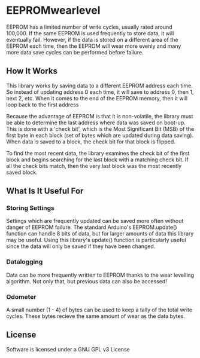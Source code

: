 # EEPROMwearlevel

EEPROM has a limited number of write cycles, usually rated around 100,000.  If the same EEPROM is used frequently to store data, it will eventually fail.  However, if the data is stored on a different area of the EEPROM each time, then the EEPROM will wear more evenly and many more data save cycles can be performed before failure.

## How It Works

This library works by saving data to a different EEPROM address each time.  So instead of updating address 0 each time, it will save to address 0, then 1, next 2, etc.  When it comes to the end of the EEPROM memory, then it will loop back to the first address

Because the advantage of EEPROM is that it is non-volatile, the library must be able to determine the last address where data was saved on boot-up.  This is done with a 'check bit', which is the Most Significant Bit (MSB) of the first byte in each block (set of bytes which are updated during data saving).  When data is saved to a block, the check bit for that block is flipped.

To find the most recent data, the library examines the check bit of the first block and begins searching for the last block with a matching check bit.  If all the check bits match, then the very last block was the most recently saved block.

## What Is It Useful For

### Storing Settings

Settings which are frequently updated can be saved more often without danger of EEPROM failure.  The standard Arduino's EEPROM.update() function can handle 8 bits of data, but for larger amounts of data this library may be useful.  Using this library's update() function is particularly useful since the data will only be saved if they have been changed.

### Datalogging

Data can be more frequently written to EEPROM thanks to the wear levelling algorithm.  Not only that, but previous data can also be accessed!  

### Odometer

A small number (1 - 4) of bytes can be used to keep a tally of the total write cycles.  These bytes recieve the same amount of wear as the data bytes.

## License

Software is licensed under a GNU GPL v3 License
